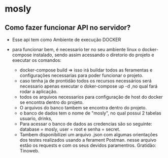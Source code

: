 # mosly

## Como fazer funcionar API no servidor?
  - Esse api tem como Ambiente de execução DOCKER
  - para funcionar bem, é necessario ter no seu ambiente linux o docker-compose instalado, sendo assim
  acessando o diretorio do projeto e executar os comandos:
    
    - docker-compose build => isso irá buildar todos as feramentas e configurações necessarias para poder funcionar o projeto.
    - caso tenha ja de prontidão todos os recursos necessários será necessario apenas executar o doker-compose up -d ,no qual fará
    rodar a aplicação.
    - todos os arquivos necessarios para configuração de host do docker se encontra dentro do projeto.
    - O arquivos do banco tambem se encontra dentro do projeto.
    - o banco de dados tem o nome de "mosly", no qual possui 2 tabelas usuario, drinks,
    - Para acessar o banco de dados as credencias são so seguinte: database = mosly, user = root e senha = secret.
    - Tambem disponibilizei um arquivo .json com algumas orientações dos testes realizados usando a ferament Postman.
    nesse arquivo estão os requests e com os seus devidos paramentros.
    Gratidão: Tinoweb.
